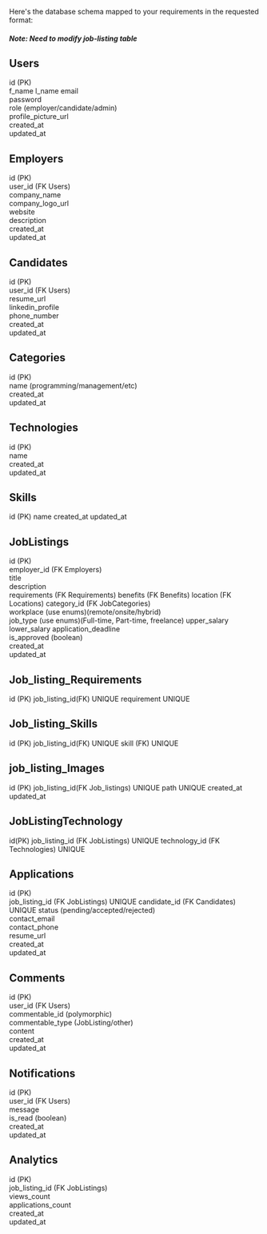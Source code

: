Here's the database schema mapped to your requirements in the requested format:

##### Note: Need to modify job-listing table
## Users

id (PK)  
f_name
l_name
email  
password  
role (employer/candidate/admin)  
profile_picture_url  
created_at  
updated_at

## Employers

id (PK)  
user_id (FK Users)  
company_name  
company_logo_url  
website  
description  
created_at  
updated_at

## Candidates

id (PK)  
user_id (FK Users)  
resume_url  
linkedin_profile  
phone_number  
created_at  
updated_at

## Categories

id (PK)  
name (programming/management/etc)  
created_at  
updated_at
## Technologies

id (PK)  
name  
created_at  
updated_at
## Skills

id (PK)
name
created_at
updated_at
## JobListings

id (PK)  
employer_id (FK Employers)  
title  
description  
requirements  (FK Requirements)
benefits  (FK Benefits)
location  (FK Locations)
category_id (FK JobCategories)  
workplace (use enums)(remote/onsite/hybrid)  
job_type (use enums)(Full-time, Part-time, freelance)
upper_salary
lower_salary
application_deadline  
is_approved (boolean)  
created_at  
updated_at

## Job_listing_Requirements
id (PK)
job_listing_id(FK) UNIQUE
requirement UNIQUE

## Job_listing_Skills
id (PK)
job_listing_id(FK) UNIQUE
skill (FK) UNIQUE
## job_listing_Images

id (PK)
job_listing_id(FK Job_listings) UNIQUE
path UNIQUE
created_at
updated_at
## JobListingTechnology

id(PK)
job_listing_id (FK JobListings) UNIQUE
technology_id (FK Technologies) UNIQUE

## Applications

id (PK)  
job_listing_id (FK JobListings) UNIQUE
candidate_id (FK Candidates) UNIQUE
status (pending/accepted/rejected)  
contact_email  
contact_phone  
resume_url  
created_at  
updated_at

## Comments

id (PK)  
user_id (FK Users)  
commentable_id (polymorphic)  
commentable_type (JobListing/other)  
content  
created_at  
updated_at

## Notifications

id (PK)  
user_id (FK Users)  
message  
is_read (boolean)  
created_at  
updated_at

## Analytics

id (PK)  
job_listing_id (FK JobListings)  
views_count  
applications_count  
created_at  
updated_at